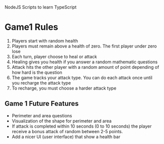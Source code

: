 NodeJS Scripts to learn TypeScript

# Game1 Rules

1. Players start with random health
2. Players must remain above a health of zero. The first player under zero lose
3. Each turn, player choose to heal or attack
4. Healing gives you health if you answer a random mathematic questions
5. Attack hits the other player with a random amount of point depending of how hard is the question
6. The game tracks your attack type. You can do each attack once until you recharge the attack type
7. To recharge, you must choose a harder attack type 

## Game 1 Future Features

* Perimeter and area questions
* Visualization of the shape for perimeter and area
* If attack is completed within 10 seconds (0 to 10 seconds) the player receive a bonus attack of random between 2-5 points.
* Add a nicer UI (user interface) that show a health bar